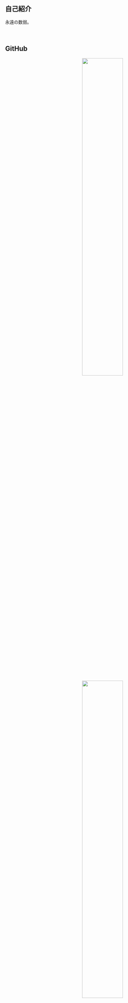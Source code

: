 ## 自己紹介
永遠の数弱。<br>
<br>
<br>

## GitHub
<a href="stat">
  <img src="https://github-readme-stats.vercel.app/api?username=rark7040&show_icons=true&theme=react&count_private=true&include_all_commits=true" width=51% align="right" />
  <img src="https://github-readme-stats.vercel.app/api/top-langs/?username=rark7040&layout=compact&theme=react" hight=51% width=51% align="right"/>
</a>

<a href="graph">
  <img src="https://activity-graph.herokuapp.com/graph?username=rark7040&theme=react-dark" width=100% />
</a>
